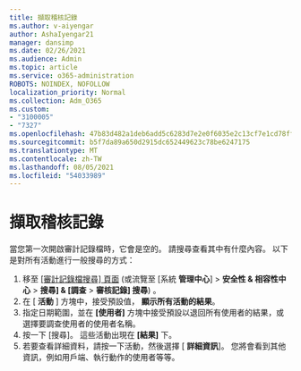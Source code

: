 ```yaml
---
title: 擷取稽核記錄
ms.author: v-aiyengar
author: AshaIyengar21
manager: dansimp
ms.date: 02/26/2021
ms.audience: Admin
ms.topic: article
ms.service: o365-administration
ROBOTS: NOINDEX, NOFOLLOW
localization_priority: Normal
ms.collection: Adm_O365
ms.custom:
- "3100005"
- "7327"
ms.openlocfilehash: 47b83d482a1deb6add5c6283d7e2e0f6035e2c13cf7e1cd78ffc4ff7c9ffc85b
ms.sourcegitcommit: b5f7da89a650d2915dc652449623c78be6247175
ms.translationtype: MT
ms.contentlocale: zh-TW
ms.lasthandoff: 08/05/2021
ms.locfileid: "54033989"
---
```

# <a name="retrieve-the-audit-logs"></a>擷取稽核記錄

當您第一次開啟審計記錄檔時，它會是空的。 請搜尋查看其中有什麼內容。 以下是對所有活動進行一般搜尋的方式：

1. 移至 [[審計記錄檔搜尋] 頁面](https://protection.office.com/#/unifiedauditlog) (或流覽至 [系統 **管理中心**]  >  **安全性 & 相容性中心**  >  **搜尋] & [調查**  >  **審核記錄] 搜尋**) 。
1. 在 [ **活動** ] 方塊中，接受預設值， **顯示所有活動的結果**。
1. 指定日期範圍，並在 **[使用者]** 方塊中接受預設以退回所有使用者的結果，或選擇要調查使用者的使用者名稱。
1. 按一下 [搜尋]。 這些活動出現在 **[結果]** 下。
1. 若要查看詳細資料，請按一下活動，然後選擇 [ **詳細資訊**]。 您將會看到其他資訊，例如用戶端、執行動作的使用者等等。
